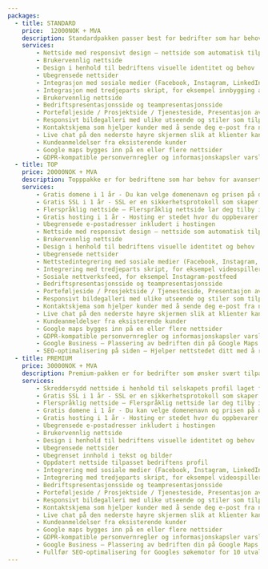 ```yaml
---
packages:
  - title: STANDARD
    price:  12000NOK + MVA
    description: Standardpakken passer best for bedrifter som har behov for nettsider og ønsker å ha informasjon om selskapet, hjemmesiden, ubegrensede undersider, tjenesteside eller prosjektside, og også tillegg som kontaktskjema, google maps, kundeomtaler, sosialt media...
    services:
        - Nettside med responsivt design – nettside som automatisk tilpasser seg alle PC-skjermer, nettbrett, telefoner eller hvilken som helst skjermoppløsning
        - Brukervennlig nettside
        - Design i henhold til bedriftens visuelle identitet og behov
        - Ubegrensede nettsider
        - Integrasjon med sosiale medier (Facebook, Instagram, LinkedIn)
        - Integrasjon med tredjeparts skript, for eksempel innbygging av videospiller for YouTube og Vimeo eller andre strømmeplattformer, reklame-iframes, analyse- og metrikkskript som Google Analytics eller andre skript for ulike formål
        - Brukervennlig nettside
        - Bedriftspresentasjonsside og teampresentasjonsside
        - Porteføljeside / Prosjektside / Tjenesteside, Presentasjon av partnere
        - Responsivt bildegalleri med ulike utseende og stiler som tilpasser seg hver PC-skjerm, nettbrett eller telefon
        - Kontaktskjema som hjelper kunder med å sende deg e-post fra nettsiden eller legge igjen en anmeldelse
        - Live chat på den nederste høyre skjermen slik at klienter kan chatte med deg umiddelbart
        - Kundeanmeldelser fra eksisterende kunder
        - Google maps bygges inn på en eller flere nettsider
        - GDPR-kompatible personvernregler og informasjonskapsler varsling i bunntekst
  - title: TOP
    price: 20000NOK + MVA
    description: Topppakke er for bedriftene som har behov for avansert funksjonalitet i forhold til standardpakke og hyppigere oppdateringer av nettsiden. Topppakken gir også mange funksjoner gratis i ett år, som domene, ssl, hosting, ubegrensede e-postadresser...
    services:
        - Gratis domene i 1 år - Du kan velge domenenavn og prisen på domene er inkludert i prisen
        - Gratis SSL i 1 år - SSL er en sikkerhetsprotokoll som skaper en kryptert kobling mellom en nettserver og en nettleser. Bedrifter og organisasjoner må legge til SSL-sertifikater på nettsidene sine for å sikre online transaksjoner og holde kundeinformasjon privat og sikker.
        - Flerspråklig nettside – Flerspråklig nettside lar deg tilby innhold på mer enn ett språk
        - Gratis hosting i 1 år - Hosting er stedet hvor du oppbevarer nettsidefiler og databaser
        - Ubegrensede e-postadresser inkludert i hostingen
        - Nettside med responsivt design – nettside som automatisk tilpasser seg alle PC-skjermer, nettbrett, telefoner eller hvilken som helst skjermoppløsning
        - Brukervennlig nettside
        - Design i henhold til bedriftens visuelle identitet og behov
        - Ubegrensede nettsider
        - Nettstedintegrering med sosiale medier (Facebook, Instagram, LinkedIn)
        - Integrering med tredjeparts skript, for eksempel videospiller-innbygginger for YouTube og Vimeo eller andre strømmeplattformer, reklame-iframes, analyse- og metrikkskript som Google Analytics eller andre skript for ulike formål
        - Sosiale nettverksfeed, for eksempel Instagram-postfeed
        - Bedriftspresentasjonsside og teampresentasjonsside
        - Porteføljeside / Prosjektside / Tjenesteside, Presentasjon av partnere
        - Responsivt bildegalleri med ulike utseende og stiler som tilpasser seg hver PC-skjerm, nettbrett eller telefon
        - Kontaktskjema som hjelper kunder med å sende deg e-post fra nettsiden eller legge igjen en anmeldelse
        - Live chat på den nederste høyre skjermen slik at klienter kan chatte med deg umiddelbart
        - Kundeanmeldelser fra eksisterende kunder
        - Google maps bygges inn på en eller flere nettsider
        - GDPR-kompatible personvernregler og informasjonskapsler varsling i bunntekst
        - Google Business – Plassering av bedriften din på Google Maps og Google Søk kan hjelpe deg med å nå ut til flere kunder
        - SEO-optimalisering på siden – Hjelper nettstedet ditt med å rangere høyere på Google-søk
  - title: PREMIUM
    price: 30000NOK + MVA
    description: Premium-pakken er for bedrifter som ønsker svært tilpasset nettside laget fra bunnen av eller tilpassede wordpress-løsninger. Vi tilbyr også gratis hosting, domene, ssl og ubegrensede e-postadresser i ett år og komplett SEO-optimalisering for Googles søkemotor.
    services:
        - Skreddersydd nettside i henhold til selskapets profil laget fra bunnen av med responsivt design som automatisk tilpasser seg alle PC-skjermer, nettbrett, telefoner eller hvilken som helst skjermoppløsning
        - Gratis SSL i 1 år - SSL er en sikkerhetsprotokoll som skaper en kryptert kobling mellom en nettserver og en nettleser. Bedrifter og organisasjoner må legge til SSL-sertifikater på nettsidene sine for å sikre online transaksjoner og holde kundeinformasjon privat og sikker.
        - Flerspråklig nettside – Flerspråklig nettside lar deg tilby innhold på mer enn ett språk
        - Gratis domene i 1 år - Du kan velge domenenavn og prisen på domene er inkludert i prisen
        - Gratis hosting i 1 år - Hosting er stedet hvor du oppbevarer nettsidefiler og databaser
        - Ubegrensede e-postadresser inkludert i hostingen
        - Brukervennlig nettside
        - Design i henhold til bedriftens visuelle identitet og behov
        - Ubegrensede nettsider
        - Ubegrenset innhold i tekst og bilder
        - Oppdatert nettside tilpasset bedriftens profil
        - Integrering med sosiale medier (Facebook, Instagram, LinkedIn)
        - Integrering med tredjeparts skript, for eksempel videospiller-innbygginger for YouTube og Vimeo eller andre strømmeplattformer, reklame-iframes, analyse- og metrikkskript som Google Analytics eller andre skript for ulike formål
        - Bedriftspresentasjonsside og teampresentasjonsside
        - Porteføljeside / Prosjektside / Tjenesteside, Presentasjon av partnere
        - Responsivt bildegalleri med ulike utseende og stiler som tilpasser seg hver PC-skjerm, nettbrett eller telefon
        - Kontaktskjema som hjelper kunder med å sende deg e-post fra nettsiden eller legge igjen en anmeldelse
        - Live chat på den nederste høyre skjermen slik at klienter kan chatte med deg umiddelbart
        - Kundeanmeldelser fra eksisterende kunder
        - Google maps bygges inn på en eller flere nettsider
        - GDPR-kompatible personvernregler og informasjonskapsler varsling i bunntekst
        - Google Business – Plassering av bedriften din på Google Maps og Google Søk kan hjelpe deg med å nå ut til flere kunder
        - Fullfør SEO-optimalisering for Googles søkemotor for 10 utvalgte søkeord som kan hjelpe din bedrift å rangere høyere på Google-søk for utvalgte søkeord
---
```

